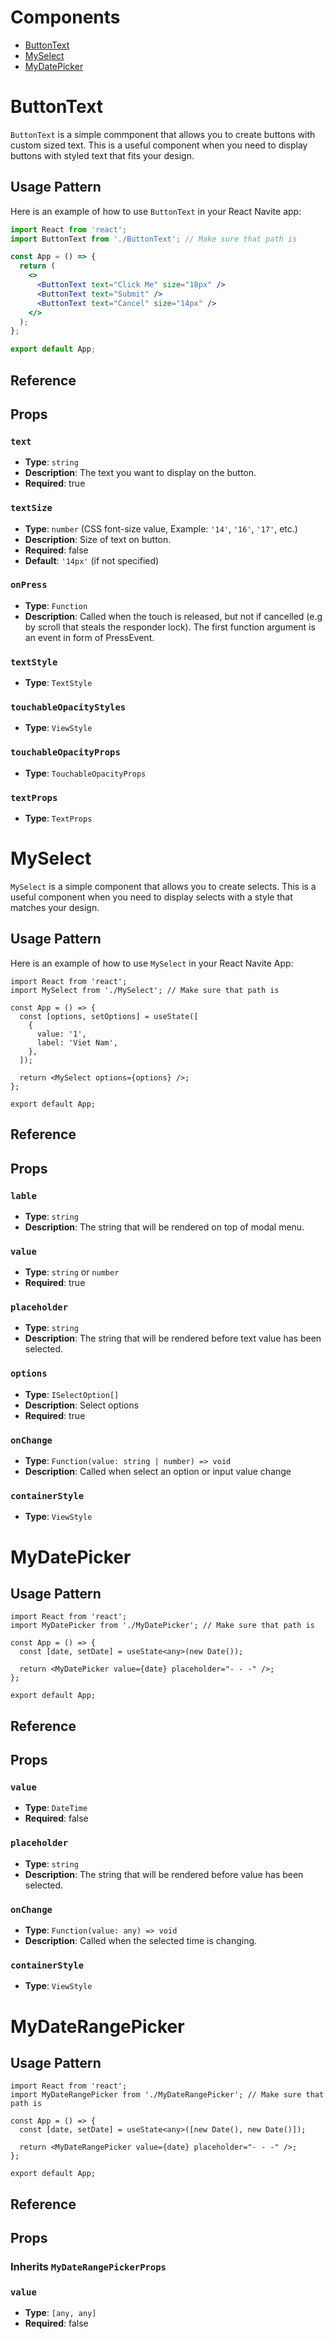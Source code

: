 # Components

- [ButtonText](#buttontext)
- [MySelect](#myselect)
- [MyDatePicker](#mydatepicker)

# ButtonText

`ButtonText` is a simple commponent that allows you to create buttons with custom sized text. This is a useful component when you need to display buttons with styled text that fits your design.

## Usage Pattern

Here is an example of how to use `ButtonText` in your React Navite app:

```jsx
import React from 'react';
import ButtonText from './ButtonText'; // Make sure that path is

const App = () => {
  return (
    <>
      <ButtonText text="Click Me" size="18px" />
      <ButtonText text="Submit" />
      <ButtonText text="Cancel" size="14px" />
    </>
  );
};

export default App;
```

## Reference

## Props

### `text`

- **Type**: `string`
- **Description**: The text you want to display on the button.
- **Required**: true

### `textSize`

- **Type**: `number` (CSS font-size value, Example: `'14'`, `'16'`, `'17'`, etc.)
- **Description**: Size of text on button.
- **Required**: false
- **Default**: `'14px'` (if not specified)

### `onPress`

- **Type**: `Function`
- **Description**: Called when the touch is released, but not if cancelled (e.g by scroll that
  steals the responder lock). The first function argument is an event in form of PressEvent.

### `textStyle`

- **Type**: `TextStyle`

### `touchableOpacityStyles`

- **Type**: `ViewStyle`

### `touchableOpacityProps`

- **Type**: `TouchableOpacityProps`

### `textProps`

- **Type**: `TextProps`

# MySelect

`MySelect` is a simple component that allows you to create selects. This is a useful component when you need to display selects with a style that matches your design.

## Usage Pattern

Here is an example of how to use `MySelect` in your React Navite App:

```tsx
import React from 'react';
import MySelect from './MySelect'; // Make sure that path is

const App = () => {
  const [options, setOptions] = useState([
    {
      value: '1',
      label: 'Viet Nam',
    },
  ]);

  return <MySelect options={options} />;
};

export default App;
```

## Reference

## Props

### `lable`

- **Type**: `string`
- **Description**: The string that will be rendered on top of modal menu.

### `value`

- **Type**: `string` or `number`
- **Required**: true

### `placeholder`

- **Type**: `string`
- **Description**: The string that will be rendered before text value has been selected.

### `options`

- **Type**: `ISelectOption[]`
- **Description**: Select options
- **Required**: true

### `onChange`

- **Type**: `Function(value: string | number) => void`
- **Description**: Called when select an option or input value change

### `containerStyle`

- **Type**: `ViewStyle`

# MyDatePicker

## Usage Pattern

```tsx
import React from 'react';
import MyDatePicker from './MyDatePicker'; // Make sure that path is

const App = () => {
  const [date, setDate] = useState<any>(new Date());

  return <MyDatePicker value={date} placeholder="- - -" />;
};

export default App;
```

## Reference

## Props

### `value`

- **Type**: `DateTime`
- **Required**: false

### `placeholder`

- **Type**: `string`
- **Description**: The string that will be rendered before value has been selected.

### `onChange`

- **Type**: `Function(value: any) => void`
- **Description**: Called when the selected time is changing.

### `containerStyle`

- **Type**: `ViewStyle`

# MyDateRangePicker

## Usage Pattern

```tsx
import React from 'react';
import MyDateRangePicker from './MyDateRangePicker'; // Make sure that path is

const App = () => {
  const [date, setDate] = useState<any>([new Date(), new Date()]);

  return <MyDateRangePicker value={date} placeholder="- - -" />;
};

export default App;
```

## Reference

## Props

### Inherits `MyDateRangePickerProps`

### `value`

- **Type**: `[any, any]`
- **Required**: false
